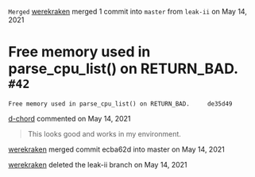 `Merged` [werekraken](https://github.com/werekraken) merged 1 commit into `master` from `leak-ii` on May 14, 2021

# Free memory used in parse_cpu_list() on RETURN_BAD. `#42`

```
Free memory used in parse_cpu_list() on RETURN_BAD.		de35d49
```

[d-chord](https://github.com/d-chord) commented on May 14, 2021
> This looks good and works in my environment.

[werekraken](https://github.com/werekraken) merged commit ecba62d into master on May 14, 2021

[werekraken](https://github.com/werekraken) deleted the leak-ii branch on May 14, 2021
